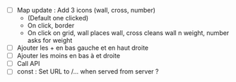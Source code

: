 - [ ] Map update : Add 3 icons (wall, cross, number)
  - (Default one clicked)
  - On click, border
  - On click on grid, wall places wall, cross cleans wall n weight, number asks for weight
- [ ] Ajouter les + en bas gauche et en haut droite
- [ ] Ajouter les moins en bas à et droite
- [ ] Call API
- [ ] const : Set URL to /... when served from server ?
